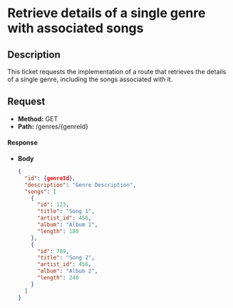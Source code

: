 # Retrieve details of a single genre with associated songs

## Description
This ticket requests the implementation of a route that retrieves the details of a single genre, including the songs associated with it.

## Request
- **Method:** GET
- **Path:** /genres/{genreId}

#### Response
- **Body**
  ```json
  {
    "id": {genreId},
    "description": "Genre Description",
    "songs": [
      {
        "id": 123,
        "title": "Song 1",
        "artist_id": 456,
        "album": "Album 1",
        "length": 180
      },
      {
        "id": 789,
        "title": "Song 2",
        "artist_id": 456,
        "album": "Album 2",
        "length": 240
      }
    ]
  }
  ```
